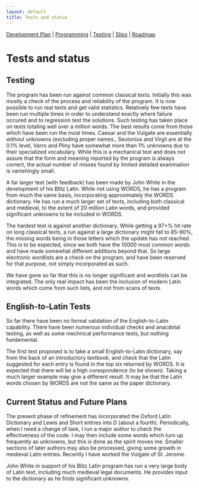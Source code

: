 ```yaml
---
layout: default
title: Tests and status
---
```


[Development Plan](plan.html) |
[Programming](developers.html) |
[Testing](tests.html) |
[Slips](slips.html) |
[Roadmap](roadmap.html)


Tests and status
================

Testing
-------

The program has been run against common classical texts.  Initially
this was mostly a check of the process and reliability of the program.  It
is now possible to run real texts and get valid statistics.  Relatively
few texts have been run multiple times in order to understand exactly
where failure occured and to regression test the solutions.  Such testing
has taken place on texts totaling well over a million words.  The best
results come from those which have been run the most times.  Caesar and
the Vulgate are essentially without unknowns (excluding proper names.,
Seutonius and Virgil are at the 0.1% level, Varro and Pliny have somewhat
more than 1% unknowns due to their specialized vocabulary.  While this is
a mechanical test and does not assure that the form and meaning reported
by the program is always correct, the actual number of misses found by
limited detailed examination is vanishingly small.


A far larger test (with feedback) has been made by John White in the development
of his Blitz Latin.  While not using WORDS, he has a program from much the
same basis, incorporating approximately the WORDS dictionary.  He has run
a much larger set of texts, including both classical and medieval, to the
extent of 20 million Latin words, and provided significant unknowns
to be included in WORDS.


The hardest test is against another dictionary.  While getting a 97+% hit
rate on long classical texts, a run against a large dictionary might fall
to 85-90%, the missing words being in those letters which the update has
not reached.  This is to be expected, since we both have the 10000 most
common words and have made somewhat different additions beyond that.  So
large electronic wordlists are a check on the program, and have been reserved
for that purpose, not simply incorporated as such.

We have gone so far that this is no longer significant and wordlists can be
integrated.  The only real impact has been the inclusion of modern Latin words
which come from such lists, and not from scans of texts.

English-to-Latin Tests
----------------------

So far there have been no formal validation of the English-to-Latin capability.
There have been numerous individual checks and anacdotal testing, as well
as some mechnical performance tests, but nothing fundemental.

The first test proposed is to take a small English-to-Latin dictionary,
say from the back of an introductory textbook, and check that the Latin
suggested for each entry is found in the top six returned by WORDS.
It is expected that there will be a high corespondence (to be shown).
Taking a much larger example may give a different result.
It may be that the Latin words chosen by WORDS are not the same as
the paper dictionary.

Current Status and Future Plans
-------------------------------


The present phase of refinement has incorporated the Oxford Latin
Dictionary and Lewis and Short entries into *D* (about a fourth).
Periodically, when I need a change of task, I run a major author
to check the
effectiveness of the code.  I may then include some words which turn up
frequently as unknowns, but this is done as the spirit moves me.  Smaller
sections of later authors may also be processed, giving some growth in
medieval Latin entries.  Recently I have worked the Vulgate of St. Jerome.

John White in support of his Blitz Latin program has run a very large
body of Latin text, including much medieval legal documents.  He provides
input to the dictionary as he finds significant unknowns.


